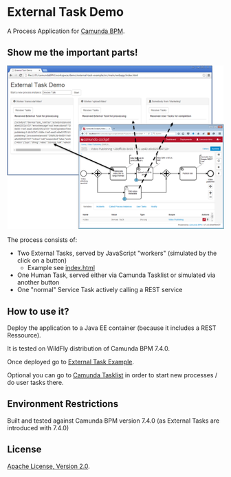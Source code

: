 # External Task Demo
A Process Application for [Camunda BPM](http://docs.camunda.org).

## Show me the important parts!
![Screenshot](screenshot.png)

The process consists of:

* Two External Tasks, served by JavaScript "workers" (simulated by the click on a button)
  * Example see [index.html](https://github.com/camunda/camunda-consulting/blob/master/one-time-examples/blog/external-task-example/src/main/webapp/index.html#L106)
* One Human Task, served either via Camunda Tasklist or simulated via another button
* One "normal" Service Task actively calling a REST service

## How to use it?

Deploy the application to a Java EE container (because it includes a REST Ressource).

It is tested on WildFly distribution of Camunda BPM 7.4.0.

Once deployed go to 
[External Task Example](http://localhost:8080/external-task-example/).

Optional you can go to 
[Camunda Tasklist](http://docs.camunda.org/latest/guides/user-guide/#tasklist) in order to start new processes / do user tasks there. 

## Environment Restrictions
Built and tested against Camunda BPM version 7.4.0 (as External Tasks are introduced with 7.4.0)

## License
[Apache License, Version 2.0](http://www.apache.org/licenses/LICENSE-2.0).

<!-- HTML snippet for index page
  <tr>
    <td><img src="snippets/external-task-example/src/main/resources/process.png" width="100"></td>
    <td><a href="snippets/external-task-example">Camunda BPM Process Application</a></td>
    <td>A Process Application for [Camunda BPM](http://docs.camunda.org).</td>
  </tr>
-->

